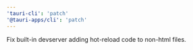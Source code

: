 ```yaml
---
'tauri-cli': 'patch'
'@tauri-apps/cli': 'patch'
---
```


Fix built-in devserver adding hot-reload code to non-html files.
